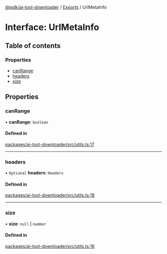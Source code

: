 [@isdk/ai-tool-downloader](../README.md) / [Exports](../modules.md) / UrlMetaInfo

# Interface: UrlMetaInfo

## Table of contents

### Properties

- [canRange](UrlMetaInfo.md#canrange)
- [headers](UrlMetaInfo.md#headers)
- [size](UrlMetaInfo.md#size)

## Properties

### canRange

• **canRange**: `boolean`

#### Defined in

[packages/ai-tool-downloader/src/utils.ts:17](https://github.com/isdk/ai-tool-download.js/blob/a4a50ff6b371284795601f2cffda8e1218e537c3/src/utils.ts#L17)

___

### headers

• `Optional` **headers**: `Headers`

#### Defined in

[packages/ai-tool-downloader/src/utils.ts:18](https://github.com/isdk/ai-tool-download.js/blob/a4a50ff6b371284795601f2cffda8e1218e537c3/src/utils.ts#L18)

___

### size

• **size**: ``null`` \| `number`

#### Defined in

[packages/ai-tool-downloader/src/utils.ts:16](https://github.com/isdk/ai-tool-download.js/blob/a4a50ff6b371284795601f2cffda8e1218e537c3/src/utils.ts#L16)
